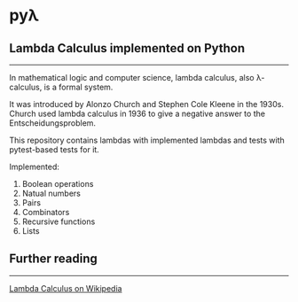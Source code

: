 # pyλ

## Lambda Calculus implemented on Python

---

In mathematical logic and computer science, lambda calculus, also λ-calculus, is a formal system. 

It was introduced by Alonzo Church and Stephen Cole Kleene in the 1930s. Church used lambda calculus in 1936 to give a negative answer to the Entscheidungsproblem.

This repository contains lambdas with implemented lambdas and tests with pytest-based tests for it. 

Implemented:

1. Boolean operations
2. Natual numbers
3. Pairs
4. Combinators
5. Recursive functions
6. Lists

## Further reading

---

[Lambda Calculus on Wikipedia](https://en.wikipedia.org/wiki/Lambda_calculus)
